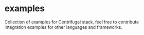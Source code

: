 # examples

Collection of examples for Centrifugal stack, feel free to contribute integration examples for other languages and frameworks.
